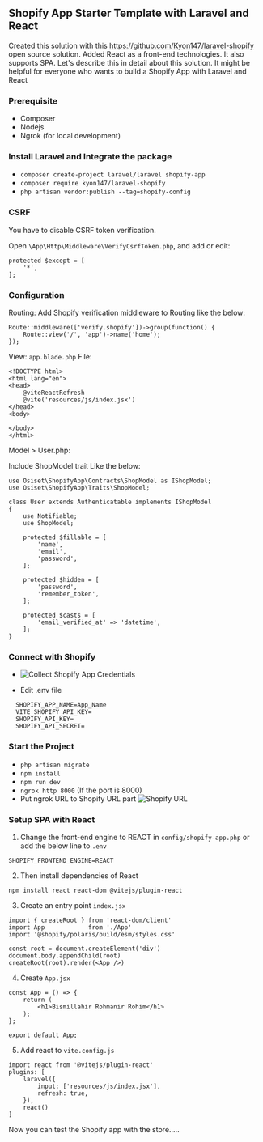 ## Shopify App Starter Template with Laravel and React

Created this solution with this https://github.com/Kyon147/laravel-shopify open source solution. Added React as a front-end technologies. It also supports SPA. Let's describe this in detail about this solution. It might be helpful for everyone who wants to build a Shopify App with Laravel and React

### Prerequisite
 - Composer
 - Nodejs
 - Ngrok (for local development)

### Install Laravel and Integrate the package
 - `composer create-project laravel/laravel shopify-app`
 - `composer require kyon147/laravel-shopify`
 - `php artisan vendor:publish --tag=shopify-config`

### CSRF

You have to disable CSRF token verification. 

Open `\App\Http\Middleware\VerifyCsrfToken.php`, and add or edit:

```
protected $except = [
    '*',
];
```

### Configuration

Routing:
Add Shopify verification middleware to Routing like the below:

```
Route::middleware(['verify.shopify'])->group(function() {
    Route::view('/', 'app')->name('home');
});
```

View:
`app.blade.php` File:

```
<!DOCTYPE html>
<html lang="en">
<head>
    @viteReactRefresh
    @vite('resources/js/index.jsx')
</head>
<body>
    
</body>
</html>
```

Model > User.php:

Include ShopModel trait
Like the below:

```
use Osiset\ShopifyApp\Contracts\ShopModel as IShopModel;
use Osiset\ShopifyApp\Traits\ShopModel;
```

```
class User extends Authenticatable implements IShopModel
{
    use Notifiable;
    use ShopModel;

    protected $fillable = [
        'name',
        'email',
        'password',
    ];

    protected $hidden = [
        'password',
        'remember_token',
    ];

    protected $casts = [
        'email_verified_at' => 'datetime',
    ];
}
```

### Connect with Shopify

 - ![Collect Shopify App Credentials](https://github.com/nafeeur10/app/assets/10268310/aaff4e66-b7a3-468a-968d-bc42e28d5910)

 - Edit .env file
 ```
   SHOPIFY_APP_NAME=App_Name
   VITE_SHOPIFY_API_KEY=
   SHOPIFY_API_KEY=
   SHOPIFY_API_SECRET=
```

### Start the Project

 - `php artisan migrate`
 - `npm install`
 - `npm run dev`
 - `ngrok http 8000` (If the port is 8000)
 - Put ngrok URL to Shopify URL part 
   ![Shopify URL](https://github.com/nafeeur10/app/assets/10268310/40a03825-6ea3-48fb-8ff8-feac5fe2106d)


### Setup SPA with React

1. Change the front-end engine to REACT in `config/shopify-app.php` or add the below line to `.env`
```
SHOPIFY_FRONTEND_ENGINE=REACT
```

2. Then install dependencies of React
```
npm install react react-dom @vitejs/plugin-react
```

3. Create an entry point `index.jsx`

```
import { createRoot } from 'react-dom/client'
import App            from './App'
import '@shopify/polaris/build/esm/styles.css'

const root = document.createElement('div')
document.body.appendChild(root)
createRoot(root).render(<App />)
```

4. Create `App.jsx`

```
const App = () => {
    return (
        <h1>Bismillahir Rohmanir Rohim</h1>
    );
};

export default App;
```

5. Add react to `vite.config.js`

```
import react from '@vitejs/plugin-react'
plugins: [
    laravel({
        input: ['resources/js/index.jsx'],
        refresh: true,
    }),
    react()
]
```

Now you can test the Shopify app with the store.....